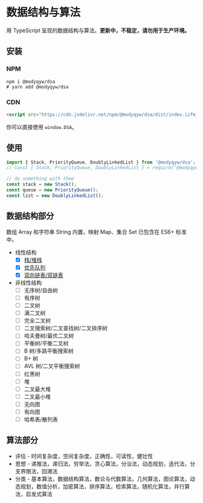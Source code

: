 # 数据结构与算法

用 TypeScript 呈现的数据结构与算法。**更新中，不稳定，请勿用于生产环境。**

## 安装

### NPM

```shell
npm i @modyqyw/dsa
# yarn add @modyqyw/dsa
```

### CDN

```html
<script src="https://cdn.jsdelivr.net/npm/@modyqyw/dsa/dist/index.iife.min.js"></script>
```

你可以直接使用 `window.DSA`。

## 使用

```javascript
import { Stack, PriorityQueue, DoublyLinkedList } from '@modyqyw/dsa'; // esm
// const { Stack, PriorityQueue, DoublyLinkedList } = require('@modyqyw/dsa'); // cjs

// do something with them
const stack = new Stack();
const queue = new PriorityQueue();
const list = new DoublyLinkedList();

```

## 数据结构部分

数组 Array 和字符串 String 内置，映射 Map、集合 Set 已包含在 ES6+ 标准中。

- 线性结构
  - [x] [栈/堆栈](./src/stack/index.ts)
  - [x] [优先队列](./src/priority-queue/index.ts)
  - [x] [双向链表/双链表](./src/doubly-linked-list/index.ts)
- 非线性结构
  - [ ] 无序树/自由树
  - [ ] 有序树
  - [ ] 二叉树
  - [ ] 满二叉树
  - [ ] 完全二叉树
  - [ ] 二叉搜索树/二叉查找树/二叉排序树
  - [ ] 哈夫曼树/最优二叉树
  - [ ] 平衡树/平衡二叉树
  - [ ] B 树/多路平衡搜索树
  - [ ] B+ 树
  - [ ] AVL 树/二叉平衡搜索树
  - [ ] 红黑树
  - [ ] 堆
  - [ ] 二叉最大堆
  - [ ] 二叉最小堆
  - [ ] 无向图
  - [ ] 有向图
  - [ ] 哈希表/散列表

## 算法部分

- 评估 - 时间复杂度，空间复杂度，正确性，可读性，健壮性
- 思想 - 递推法，递归法，穷举法，贪心算法，分治法，动态规划，迭代法，分支界限法，回溯法
- 分类 - 基本算法，数据结构算法，数论与代数算法，几何算法，图论算法，动态规划，数值分析，加密算法，排序算法，检索算法，随机化算法，并行算法，启发式算法
